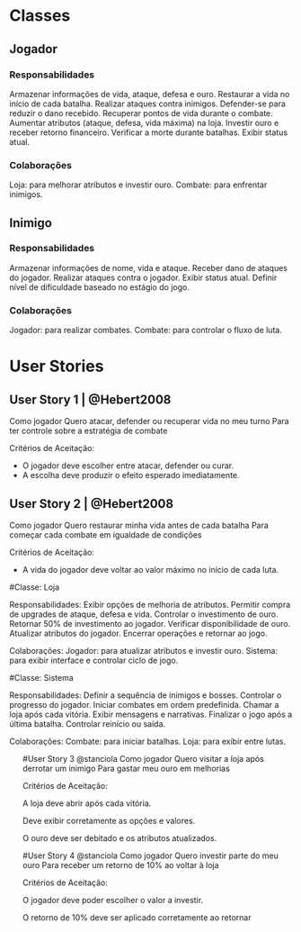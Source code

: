 <h1>Classes</h1>

<h2>Jogador</h2>
<h3>Responsabilidades</h3>
<p>Armazenar informações de vida, ataque, defesa e ouro.
Restaurar a vida no início de cada batalha.
Realizar ataques contra inimigos.
Defender-se para reduzir o dano recebido.
Recuperar pontos de vida durante o combate.
Aumentar atributos (ataque, defesa, vida máxima) na loja.
Investir ouro e receber retorno financeiro.
Verificar a morte durante batalhas.
Exibir status atual.</p>
<h3>Colaborações</h3>
<p>Loja: para melhorar atributos e investir ouro.
Combate: para enfrentar inimigos.</p>


<h2>Inimigo</h2>
<h3>Responsabilidades</h3>
<p>Armazenar informações de nome, vida e ataque.
Receber dano de ataques do jogador.
Realizar ataques contra o jogador.
Exibir status atual.
Definir nível de dificuldade baseado no estágio do jogo.</p>
<h3>Colaborações</h3>
<p>Jogador: para realizar combates.
Combate: para controlar o fluxo de luta.</p>


<h1>User Stories</h1>

<h2>User Story 1 | @Hebert2008</h2>
<p>Como jogador
Quero atacar, defender ou recuperar vida no meu turno
Para ter controle sobre a estratégia de combate

Critérios de Aceitação:
<ul>
<li>O jogador deve escolher entre atacar, defender ou curar.</li>
<li>A escolha deve produzir o efeito esperado imediatamente.</li>
</ul>
</p>

<h2>User Story 2 | @Hebert2008</h2>
<p>Como jogador
Quero restaurar minha vida antes de cada batalha
Para começar cada combate em igualdade de condições

Critérios de Aceitação:
<ul>
<li>A vida do jogador deve voltar ao valor máximo no início de cada luta.</li>
</ul>
</p>
#Classe: Loja

Responsabilidades:
Exibir opções de melhoria de atributos.
Permitir compra de upgrades de ataque, defesa e vida.
Controlar o investimento de ouro.
Retornar 50% de investimento ao jogador.
Verificar disponibilidade de ouro.
Atualizar atributos do jogador.
Encerrar operações e retornar ao jogo.

Colaborações:
Jogador: para atualizar atributos e investir ouro.
Sistema: para exibir interface e controlar ciclo de jogo.

#Classe: Sistema

Responsabilidades:
Definir a sequência de inimigos e bosses.
Controlar o progresso do jogador.
Iniciar combates em ordem predefinida.
Chamar a loja após cada vitória.
Exibir mensagens e narrativas.
Finalizar o jogo após a última batalha.
Controlar reinício ou saída.

Colaborações:
Combate: para iniciar batalhas.
Loja: para exibir entre lutas.

<ul>

#User Story 3 @stanciola
Como jogador
Quero visitar a loja após derrotar um inimigo
Para gastar meu ouro em melhorias

Critérios de Aceitação:

A loja deve abrir após cada vitória.

Deve exibir corretamente as opções e valores.

O ouro deve ser debitado e os atributos atualizados.

#User Story 4 @stanciola
Como jogador
Quero investir parte do meu ouro
Para receber um retorno de 10% ao voltar à loja

Critérios de Aceitação:

O jogador deve poder escolher o valor a investir.

O retorno de 10% deve ser aplicado corretamente ao retornar
